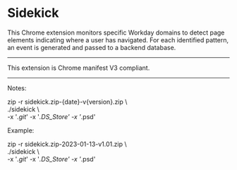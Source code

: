 # Sidekick
This Chrome extension monitors specific Workday domains to  detect page elements indicating where a user has navigated.  For each identified pattern, an event is generated and passed to a backend database.
<br>
<hr>
This extension is Chrome manifest V3 compliant.
<hr>
Notes:

zip -r sidekick.zip-{date}-v{version}.zip \\\
./sidekick \\\
-x '*.git*' -x '*.DS_Store' -x '*.psd'

Example:

zip -r sidekick.zip-2023-01-13-v1.01.zip \\\
./sidekick \\\
-x '*.git*' -x '*.DS_Store' -x '*.psd'